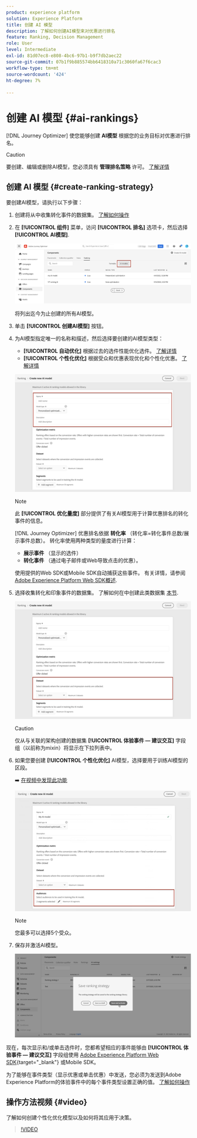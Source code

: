 ```yaml
---
product: experience platform
solution: Experience Platform
title: 创建 AI 模型
description: 了解如何创建AI模型来对优惠进行排名
feature: Ranking, Decision Management
role: User
level: Intermediate
exl-id: 81d07ec8-e808-4bc6-97b1-b9f7db2aec22
source-git-commit: 07b1f9b885574bb6418310a71c3060fa67f6cac3
workflow-type: tm+mt
source-wordcount: '424'
ht-degree: 7%

---
```


# 创建 AI 模型 {#ai-rankings}

[!DNL Journey Optimizer] 使您能够创建 **AI模型** 根据您的业务目标对优惠进行排名。

>[!CAUTION]
>
>要创建、编辑或删除AI模型，您必须具有 **管理排名策略** 许可。 [了解详情](../../administration/high-low-permissions.md#manage-ranking-strategies)

## 创建 AI 模型 {#create-ranking-strategy}

要创建AI模型，请执行以下步骤：

1. 创建将从中收集转化事件的数据集。 [了解如何操作](../data-collection/create-dataset.md)

1. 在 **[!UICONTROL 组件]** 菜单，访问 **[!UICONTROL 排名]** 选项卡，然后选择 **[!UICONTROL AI模型]**.

   ![](../assets/ai-ranking-list.png)

   将列出迄今为止创建的所有AI模型。

1. 单击 **[!UICONTROL 创建AI模型]** 按钮。

1. 为AI模型指定唯一的名称和描述，然后选择要创建的AI模型类型：

   * **[!UICONTROL 自动优化]** 根据过去的选件性能优化选件。 [了解详情](auto-optimization-model.md)
   * **[!UICONTROL 个性化优化]** 根据受众和优惠表现优化和个性化优惠。 [了解详情](personalized-optimization-model.md)

   ![](../assets/ai-ranking-fields.png)

   >[!NOTE]
   >
   >此 **[!UICONTROL 优化量度]** 部分提供了有关AI模型用于计算优惠排名的转化事件的信息。
   >
   >[!DNL Journey Optimizer] 优惠排名依据 **转化率** （转化率=转化事件总数/展示事件总数）。 转化率使用两种类型的量度进行计算：
   >* **展示事件** （显示的选件）
   >* **转化事件** （通过电子邮件或Web导致点击的优惠）。
   >
   >使用提供的Web SDK或Mobile SDK自动捕获这些事件。 有关详情，请参阅 [Adobe Experience Platform Web SDK概述](https://experienceleague.adobe.com/docs/experience-platform/edge/home.html?lang=zh-Hans).

1. 选择收集转化和印象事件的数据集。 了解如何在中创建此类数据集 [本节](../data-collection/create-dataset.md). <!--This dataset needs to be associated with a schema that must have the **[!UICONTROL Proposition Interactions]** field group (previously known as mixin) associated with it.-->

   ![](../assets/ai-ranking-dataset-id.png)

   >[!CAUTION]
   >
   >仅从与关联的架构创建的数据集 **[!UICONTROL 体验事件 — 建议交互]** 字段组（以前称为mixin）将显示在下拉列表中。

1. 如果您要创建 **[!UICONTROL 个性化优化]** AI模型，选择要用于训练AI模型的区段。

   ➡️ [在视频中发现此功能](#video)

   ![](../assets/ai-ranking-segments.png)

   >[!NOTE]
   >
   >您最多可以选择5个受众。

1. 保存并激活AI模型。

   ![](../assets/ai-ranking-save-activate.png)

<!--At this point, you must have:

* created the AI model,
* defined which type of event you want to capture - offer displayed (impression) and/or offer clicked (conversion),
* and in which dataset you want to collect the event data.-->

现在，每次显示和/或单击选件时，您都希望相应的事件能够由 **[!UICONTROL 体验事件 — 建议交互]** 字段组使用 [Adobe Experience Platform Web SDK](https://experienceleague.adobe.com/docs/experience-platform/edge/web-sdk-faq.html#what-is-adobe-experience-platform-web-sdk%3F){target="_blank"} 或Mobile SDK。

为了能够在事件类型（显示优惠或单击优惠）中发送，您必须为发送到Adobe Experience Platform的体验事件中的每个事件类型设置正确的值。 [了解如何操作](../data-collection/schema-requirement.md)

## 操作方法视频 {#video}

了解如何创建个性化优化模型以及如何将其应用于决策。

>[!VIDEO](https://video.tv.adobe.com/v/3419954?quality=12)
